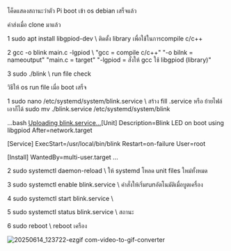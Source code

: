 โค็ดแสดงสถานะว่าตัว Pi boot เข้า os debian เสร็จแล้ว

คำส่งเมื่อ clone มาแล้ว

1 sudo apt install libgpiod-dev \\ ติดตั้ง library เพื่อใช้ในการcompile c/c++

2 gcc -o blink main.c -lgpiod \\ "gcc = compile c/c++" "-o bilnk = nameoutput" "main.c = target" "-lgpiod = สั่งให้ gcc ใช้ libgpiod (library)"

3 sudo ./blink \\ run file check

วิธีให้ os run file เมื่อ boot เสร็จ

1 sudo nano /etc/systemd/system/blink.service \\ สร้าง fill .service หรือ ย้ายไฟล์เอาก็ได้ sudo mv ./blink.service /etc/systemd/system/blink

...bash
[Uploading blink.service…]()[Unit]
Description=Blink LED on boot using libgpiod
After=network.target

[Service]
ExecStart=/usr/local/bin/blink
Restart=on-failure
User=root

[Install]
WantedBy=multi-user.target
...

2 sudo systemctl daemon-reload \\ ให้ systemd โหลด unit files ใหม่ทั้งหมด

3 sudo systemctl enable blink.service  \\ คำสั่งให้เริ่มrunอัตโนมัติเมื่อบูตเครื่อง

4 sudo systemctl start blink.service \\

5 sudo systemctl status blink.service \\ สถานะ

6 sudo reboot \\ reboot เครือง

![20250614_123722-ezgif com-video-to-gif-converter](https://github.com/user-attachments/assets/fd283849-7813-419b-abf8-d263f9d3591c)
